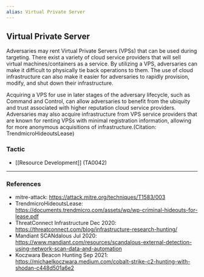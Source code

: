 ```yaml
---
alias: Virtual Private Server
---
```


## Virtual Private Server

Adversaries may rent Virtual Private Servers (VPSs) that can be used during targeting. There exist a variety of cloud service providers that will sell virtual machines/containers as a service. By utilizing a VPS, adversaries can make it difficult to physically tie back operations to them. The use of cloud infrastructure can also make it easier for adversaries to rapidly provision, modify, and shut down their infrastructure.

Acquiring a VPS for use in later stages of the adversary lifecycle, such as Command and Control, can allow adversaries to benefit from the ubiquity and trust associated with higher reputation cloud service providers. Adversaries may also acquire infrastructure from VPS service providers that are known for renting VPSs with minimal registration information, allowing for more anonymous acquisitions of infrastructure.(Citation: TrendmicroHideoutsLease)


### Tactic

- [[Resource Development]] (TA0042)


---
### References

- mitre-attack: https://attack.mitre.org/techniques/T1583/003
- TrendmicroHideoutsLease: https://documents.trendmicro.com/assets/wp/wp-criminal-hideouts-for-lease.pdf
- ThreatConnect Infrastructure Dec 2020: https://threatconnect.com/blog/infrastructure-research-hunting/
- Mandiant SCANdalous Jul 2020: https://www.mandiant.com/resources/scandalous-external-detection-using-network-scan-data-and-automation
- Koczwara Beacon Hunting Sep 2021: https://michaelkoczwara.medium.com/cobalt-strike-c2-hunting-with-shodan-c448d501a6e2
